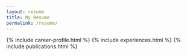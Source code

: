 ```yaml
---
layout: resume
title: My Resume
permalink: /resume/
---
```


{% include career-profile.html %}
{% include experiences.html %}
{% include publications.html %}

<br><br><br><br><br><br><br><br>
<br><br><br><br><br><br><br><br>
<script>
  (function(i,s,o,g,r,a,m){i['GoogleAnalyticsObject']=r;i[r]=i[r]||function(){
  (i[r].q=i[r].q||[]).push(arguments)},i[r].l=1*new Date();a=s.createElement(o),
  m=s.getElementsByTagName(o)[0];a.async=1;a.src=g;m.parentNode.insertBefore(a,m)
  })(window,document,'script','https://www.google-analytics.com/analytics.js','ga');
  ga('create', 'UA-98375828-1', 'auto');
  ga('send', 'pageview');
</script>
